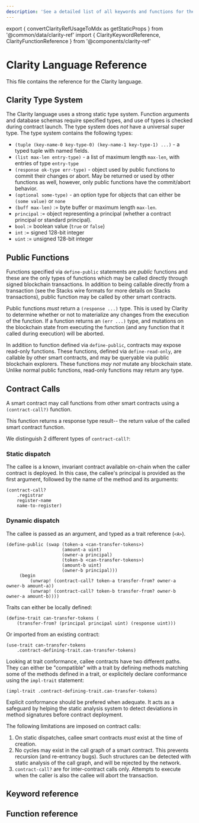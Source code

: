 ```yaml
---
description: 'See a detailed list of all keywords and functions for the Clarity language.'
---
```


export { convertClarityRefUsageToMdx as getStaticProps } from '@common/data/clarity-ref'
import { ClarityKeywordReference, ClarityFunctionReference } from '@components/clarity-ref'

# Clarity Language Reference

This file contains the reference for the Clarity language.

## Clarity Type System

The Clarity language uses a strong static type system. Function arguments
and database schemas require specified types, and use of types is checked
during contract launch. The type system does _not_ have a universal
super type. The type system contains the following types:

- `(tuple (key-name-0 key-type-0) (key-name-1 key-type-1) ...)` -
  a typed tuple with named fields.
- `(list max-len entry-type)` - a list of maximum length `max-len`, with
  entries of type `entry-type`
- `(response ok-type err-type)` - object used by public functions to commit
  their changes or abort. May be returned or used by other functions as
  well, however, only public functions have the commit/abort behavior.
- `(optional some-type)` - an option type for objects that can either be
  `(some value)` or `none`
- `(buff max-len)` := byte buffer or maximum length `max-len`.
- `principal` := object representing a principal (whether a contract principal
  or standard principal).
- `bool` := boolean value (`true` or `false`)
- `int` := signed 128-bit integer
- `uint` := unsigned 128-bit integer

## Public Functions

Functions specified via `define-public` statements are _public_
functions and these are the only types of functions which may
be called directly through signed blockchain transactions. In addition
to being callable directly from a transaction (see the Stacks wire formats
for more details on Stacks transactions), public function may be called
by other smart contracts.

Public functions _must_ return a `(response ...)` type. This is used
by Clarity to determine whether or not to materialize any changes from
the execution of the function. If a function returns an `(err ...)`
type, and mutations on the blockchain state from executing the
function (and any function that it called during execution) will be
aborted.

In addition to function defined via `define-public`, contracts may expose
read-only functions. These functions, defined via `define-read-only`, are
callable by other smart contracts, and may be queryable via public blockchain
explorers. These functions _may not_ mutate any blockchain state. Unlike normal
public functions, read-only functions may return any type.

## Contract Calls

A smart contract may call functions from other smart contracts using a
`(contract-call?)` function.

This function returns a response type result-- the return value of the
called smart contract function.

We distinguish 2 different types of `contract-call?`:

### Static dispatch

The callee is a known, invariant contract available
on-chain when the caller contract is deployed. In this case, the
callee's principal is provided as the first argument, followed by the
name of the method and its arguments:

```clarity
(contract-call?
    .registrar
    register-name
    name-to-register)
```

### Dynamic dispatch

The callee is passed as an argument, and typed as a trait reference (`<A>`).

```clarity
(define-public (swap (token-a <can-transfer-tokens>)
                     (amount-a uint)
                     (owner-a principal)
                     (token-b <can-transfer-tokens>)
                     (amount-b uint)
                     (owner-b principal)))
     (begin
         (unwrap! (contract-call? token-a transfer-from? owner-a owner-b amount-a))
         (unwrap! (contract-call? token-b transfer-from? owner-b owner-a amount-b))))
```

Traits can either be locally defined:

```clarity
(define-trait can-transfer-tokens (
    (transfer-from? (principal principal uint) (response uint)))
```

Or imported from an existing contract:

```clarity
(use-trait can-transfer-tokens
    .contract-defining-trait.can-transfer-tokens)
```

Looking at trait conformance, callee contracts have two different paths.
They can either be "compatible" with a trait by defining methods
matching some of the methods defined in a trait, or explicitely declare
conformance using the `impl-trait` statement:

```clarity
(impl-trait .contract-defining-trait.can-transfer-tokens)
```

Explicit conformance should be prefered when adequate.
It acts as a safeguard by helping the static analysis system to detect
deviations in method signatures before contract deployment.

The following limitations are imposed on contract calls:

1. On static dispatches, callee smart contracts _must_ exist at the
   time of creation.
2. No cycles may exist in the call graph of a smart contract. This
   prevents recursion (and re-entrancy bugs). Such structures can
   be detected with static analysis of the call graph, and will be
   rejected by the network.
3. `contract-call?` are for inter-contract calls only. Attempts to
   execute when the caller is also the callee will abort the
   transaction.

## Keyword reference

<ClarityKeywordReference entries={props.mdx.keywords} />

## Function reference

<ClarityFunctionReference entries={props.mdx.functions} />
